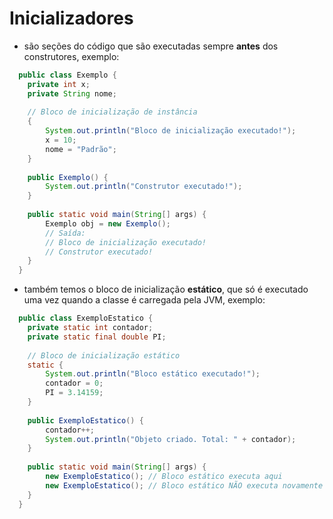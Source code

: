# Inicializadores
- são seções do código que são executadas sempre **antes** dos construtores, exemplo:
```java
  public class Exemplo {
    private int x;
    private String nome;
    
    // Bloco de inicialização de instância
    {
        System.out.println("Bloco de inicialização executado!");
        x = 10;
        nome = "Padrão";
    }
    
    public Exemplo() {
        System.out.println("Construtor executado!");
    }
    
    public static void main(String[] args) {
        Exemplo obj = new Exemplo();
        // Saída:
        // Bloco de inicialização executado!
        // Construtor executado!
    }
  }
```
- também temos o bloco de inicialização **estático**, que só é executado uma vez quando a classe é carregada pela JVM, exemplo:
```java
  public class ExemploEstatico {
    private static int contador;
    private static final double PI;
    
    // Bloco de inicialização estático
    static {
        System.out.println("Bloco estático executado!");
        contador = 0;
        PI = 3.14159;
    }
    
    public ExemploEstatico() {
        contador++;
        System.out.println("Objeto criado. Total: " + contador);
    }
    
    public static void main(String[] args) {
        new ExemploEstatico(); // Bloco estático executa aqui
        new ExemploEstatico(); // Bloco estático NÃO executa novamente
    }
  }
```
